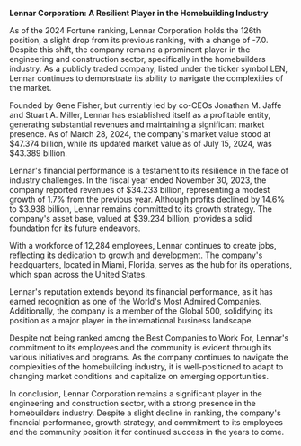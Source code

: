 **Lennar Corporation: A Resilient Player in the Homebuilding Industry**

As of the 2024 Fortune ranking, Lennar Corporation holds the 126th position, a slight drop from its previous ranking, with a change of -7.0. Despite this shift, the company remains a prominent player in the engineering and construction sector, specifically in the homebuilders industry. As a publicly traded company, listed under the ticker symbol LEN, Lennar continues to demonstrate its ability to navigate the complexities of the market.

Founded by Gene Fisher, but currently led by co-CEOs Jonathan M. Jaffe and Stuart A. Miller, Lennar has established itself as a profitable entity, generating substantial revenues and maintaining a significant market presence. As of March 28, 2024, the company's market value stood at $47.374 billion, while its updated market value as of July 15, 2024, was $43.389 billion.

Lennar's financial performance is a testament to its resilience in the face of industry challenges. In the fiscal year ended November 30, 2023, the company reported revenues of $34.233 billion, representing a modest growth of 1.7% from the previous year. Although profits declined by 14.6% to $3.938 billion, Lennar remains committed to its growth strategy. The company's asset base, valued at $39.234 billion, provides a solid foundation for its future endeavors.

With a workforce of 12,284 employees, Lennar continues to create jobs, reflecting its dedication to growth and development. The company's headquarters, located in Miami, Florida, serves as the hub for its operations, which span across the United States.

Lennar's reputation extends beyond its financial performance, as it has earned recognition as one of the World's Most Admired Companies. Additionally, the company is a member of the Global 500, solidifying its position as a major player in the international business landscape.

Despite not being ranked among the Best Companies to Work For, Lennar's commitment to its employees and the community is evident through its various initiatives and programs. As the company continues to navigate the complexities of the homebuilding industry, it is well-positioned to adapt to changing market conditions and capitalize on emerging opportunities.

In conclusion, Lennar Corporation remains a significant player in the engineering and construction sector, with a strong presence in the homebuilders industry. Despite a slight decline in ranking, the company's financial performance, growth strategy, and commitment to its employees and the community position it for continued success in the years to come.